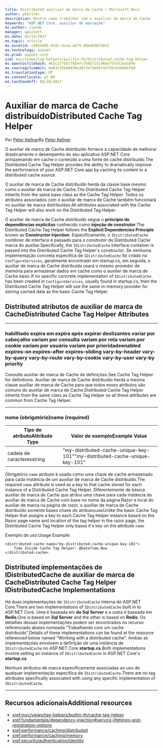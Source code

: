 ```yaml
---
title: Distributed auxiliar de marca de Cache | Microsoft Docs
author: pkellner
description: Mostra como trabalhar com o auxiliar de marca de Cache
keywords: "ASP.NET Core, auxiliar de marcação"
ms.author: riande
manager: wpickett
ms.date: 02/14/2017
ms.topic: article
ms.assetid: c045d485-d1dc-4cea-a675-46be83b7a022
ms.technology: aspnet
ms.prod: aspnet-core
uid: mvc/views/tag-helpers/builtin-th/distributed-cache-tag-helper
ms.openlocfilehash: 462c3775677924fc7b9b715cd6de75fe53ada89e
ms.sourcegitcommit: 6e83c55eb0450a3073ef2b95fa5f5bcb20dbbf89
ms.translationtype: MT
ms.contentlocale: pt-BR
ms.lasthandoff: 09/28/2017
---
```

# <a name="distributed-cache-tag-helper"></a><span data-ttu-id="9a65c-104">Auxiliar de marca de Cache distribuído</span><span class="sxs-lookup"><span data-stu-id="9a65c-104">Distributed Cache Tag Helper</span></span>

<span data-ttu-id="9a65c-105">Por [Peter Kellner](http://peterkellner.net)</span><span class="sxs-lookup"><span data-stu-id="9a65c-105">By [Peter Kellner](http://peterkellner.net)</span></span> 


<span data-ttu-id="9a65c-106">O auxiliar de marca de Cache distribuído fornece a capacidade de melhorar drasticamente o desempenho do seu aplicativo ASP.NET Core armazenando em cache o conteúdo a uma fonte de cache distribuído.</span><span class="sxs-lookup"><span data-stu-id="9a65c-106">The Distributed Cache Tag Helper provides the ability to dramatically improve the performance of your ASP.NET Core app by caching its content to a distributed cache source.</span></span>

<span data-ttu-id="9a65c-107">O auxiliar de marca de Cache distribuído herda da classe base mesmo como o auxiliar de marca de Cache.</span><span class="sxs-lookup"><span data-stu-id="9a65c-107">The Distributed Cache Tag Helper inherits from the same base class as the Cache Tag Helper.</span></span>  <span data-ttu-id="9a65c-108">Todos os atributos associados com o auxiliar de marca de Cache também funcionará no auxiliar de marca distribuídas.</span><span class="sxs-lookup"><span data-stu-id="9a65c-108">All attributes associated with the Cache Tag Helper will also work on the Distributed Tag Helper.</span></span>


<span data-ttu-id="9a65c-109">O auxiliar de marca de Cache distribuído segue o **princípio de dependências explícitas** conhecido como **injeção de construtor**.</span><span class="sxs-lookup"><span data-stu-id="9a65c-109">The Distributed Cache Tag Helper follows the **Explicit Dependencies Principle** known as **Constructor Injection**.</span></span>  <span data-ttu-id="9a65c-110">Especificamente, o `IDistributedCache` contêiner de interface é passado para o construtor de Distributed Cache marca do auxiliar.</span><span class="sxs-lookup"><span data-stu-id="9a65c-110">Specifically, the `IDistributedCache` interface container is passed into the Distributed Cache Tag Helper's constructor.</span></span>  <span data-ttu-id="9a65c-111">Se nenhuma implementação concreta específica de `IDistributedCache` foi criado no `ConfigureServices`, geralmente encontrado em startup.cs, em seguida, o auxiliar de marca de Cache distribuído usará o mesmo provedor de memória para armazenar dados em cache como o auxiliar de marca de Cache basic.</span><span class="sxs-lookup"><span data-stu-id="9a65c-111">If no specific concrete implementation of `IDistributedCache` has been created in `ConfigureServices`, usually found in startup.cs, then the Distributed Cache Tag Helper will use the same in-memory provider for storing cached data as the basic Cache Tag Helper.</span></span>

## <a name="distributed-cache-tag-helper-attributes"></a><span data-ttu-id="9a65c-112">Distributed atributos de auxiliar de marca de Cache</span><span class="sxs-lookup"><span data-stu-id="9a65c-112">Distributed Cache Tag Helper Attributes</span></span>

- - -

### <a name="enabled-expires-on-expires-after-expires-sliding-vary-by-header-vary-by-query-vary-by-route-vary-by-cookie-vary-by-user-vary-by-priority"></a><span data-ttu-id="9a65c-113">habilitado expira em expira após expirar deslizantes variar por cabeçalho variam por consulta variam por rota variam por cookie variam por usuário variam por prioridade</span><span class="sxs-lookup"><span data-stu-id="9a65c-113">enabled expires-on expires-after expires-sliding vary-by-header vary-by-query vary-by-route vary-by-cookie vary-by-user vary-by priority</span></span>

<span data-ttu-id="9a65c-114">Consulte auxiliar de marca de Cache de definições.</span><span class="sxs-lookup"><span data-stu-id="9a65c-114">See Cache Tag Helper for definitions.</span></span> <span data-ttu-id="9a65c-115">Auxiliar de marca de Cache distribuído herda a mesma classe auxiliar de marca de Cache para que todos esses atributos são comuns do auxiliar de marca de Cache.</span><span class="sxs-lookup"><span data-stu-id="9a65c-115">Distributed Cache Tag Helper inherits from the same class as Cache Tag Helper so all these attributes are common from Cache Tag Helper.</span></span>

- - -

### <a name="name-required"></a><span data-ttu-id="9a65c-116">nome (obrigatório)</span><span class="sxs-lookup"><span data-stu-id="9a65c-116">name (required)</span></span>

| <span data-ttu-id="9a65c-117">Tipo de atributo</span><span class="sxs-lookup"><span data-stu-id="9a65c-117">Attribute Type</span></span>    | <span data-ttu-id="9a65c-118">Valor de exemplo</span><span class="sxs-lookup"><span data-stu-id="9a65c-118">Example Value</span></span>     |
|----------------   |----------------   |
| <span data-ttu-id="9a65c-119">cadeia de caracteres</span><span class="sxs-lookup"><span data-stu-id="9a65c-119">string</span></span>    | <span data-ttu-id="9a65c-120">"my-distributed-cache-unique-key-101"</span><span class="sxs-lookup"><span data-stu-id="9a65c-120">"my-distributed-cache-unique-key-101"</span></span>     |

<span data-ttu-id="9a65c-121">Obrigatório `name` atributo é usado como uma chave de cache armazenado para cada instância de um auxiliar de marca de Cache distribuído.</span><span class="sxs-lookup"><span data-stu-id="9a65c-121">The required `name` attribute is used as a key to that cache stored for each instance of a Distributed Cache Tag Helper.</span></span>  <span data-ttu-id="9a65c-122">Diferentemente de básica auxiliar de marca de Cache que atribui uma chave para cada instância do auxiliar de marca de Cache com base no nome da página Razor e local do auxiliar de marca na página de razor, o auxiliar de marca de Cache distribuído somente bases chave do atributo`name`</span><span class="sxs-lookup"><span data-stu-id="9a65c-122">Unlike the basic Cache Tag Helper that assigns a key to each Cache Tag Helper instance based on the Razor page name and location of the tag helper in the razor page, the Distributed Cache Tag Helper only bases it's key on the attribute `name`</span></span>

<span data-ttu-id="9a65c-123">Exemplo de uso:</span><span class="sxs-lookup"><span data-stu-id="9a65c-123">Usage Example:</span></span>

```cshtml
<distributed-cache name="my-distributed-cache-unique-key-101">
    Time Inside Cache Tag Helper: @DateTime.Now
</distributed-cache>
```

## <a name="distributed-cache-tag-helper-idistributedcache-implementations"></a><span data-ttu-id="9a65c-124">Distributed implementações de IDistributedCache de auxiliar de marca de Cache</span><span class="sxs-lookup"><span data-stu-id="9a65c-124">Distributed Cache Tag Helper IDistributedCache Implementations</span></span>

<span data-ttu-id="9a65c-125">Há duas implementações de `IDistributedCache` interna do ASP.NET Core.</span><span class="sxs-lookup"><span data-stu-id="9a65c-125">There are two implementations of `IDistributedCache` built in to ASP.NET Core.</span></span>  <span data-ttu-id="9a65c-126">Uma é baseada em **do Sql Server** e a outra é baseada em **Redis**.</span><span class="sxs-lookup"><span data-stu-id="9a65c-126">One is based on **Sql Server** and the other is based on **Redis**.</span></span> <span data-ttu-id="9a65c-127">Os detalhes dessas implementações podem ser encontrados no recurso referenciado abaixo nomeada "Trabalhando com um cache distribuído".</span><span class="sxs-lookup"><span data-stu-id="9a65c-127">Details of these implementations can be found at the resource referenced below named "Working with a distributed cache".</span></span> <span data-ttu-id="9a65c-128">Ambas as implementações envolvem a definição de uma instância de `IDistributedCache` no ASP.NET Core **startup.cs**.</span><span class="sxs-lookup"><span data-stu-id="9a65c-128">Both implementations involve setting an instance of `IDistributedCache` in ASP.NET Core's **startup.cs**.</span></span>

<span data-ttu-id="9a65c-129">Nenhum atributos de marca especificamente associadas ao uso de qualquer implementação específica de `IDistributedCache`.</span><span class="sxs-lookup"><span data-stu-id="9a65c-129">There are no tag attributes specifically associated with using any specific implementation of `IDistributedCache`.</span></span>



- - -



## <a name="additional-resources"></a><span data-ttu-id="9a65c-130">Recursos adicionais</span><span class="sxs-lookup"><span data-stu-id="9a65c-130">Additional resources</span></span>

* <xref:mvc/views/tag-helpers/builtin-th/cache-tag-helper>
* <xref:fundamentals/dependency-injection#service-lifetimes-and-registration-options>
* <xref:performance/caching/distributed>
* <xref:performance/caching/memory>
* <xref:security/authentication/identity>
